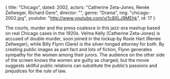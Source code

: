 {
  title: "Chicago",
  dated: 2002,
  actors: "Catherine Zeta-Jones, Renée Zellweger, Richard Gere",
  director: "",
  genre: "Drama",
  img: "chicago-2002.jpg",
  youtube: "http://www.youtube.com/v/1c8XLJ9MEhk",
  id: 17
}

The courts, murder and the press coalesce in this jazz-era mashup based on real Chicago cases in the 1920s. Velma Kelly (Catherine Zeta-Jones) is accused of double murder, soon joined in the lockup by Roxie Hart (Renée Zellweger), while Billy Flynn (Gere) is the silver-tonged attorney for both. By creating public images as part fact and lots of fiction, Flynn generates sympathy for the women among their jurors. The audience on the other side of the screen knows the women are guilty as charged, but the movie suggests skillful public relations can substitute the public’s passions and prejudices for the rule of law.